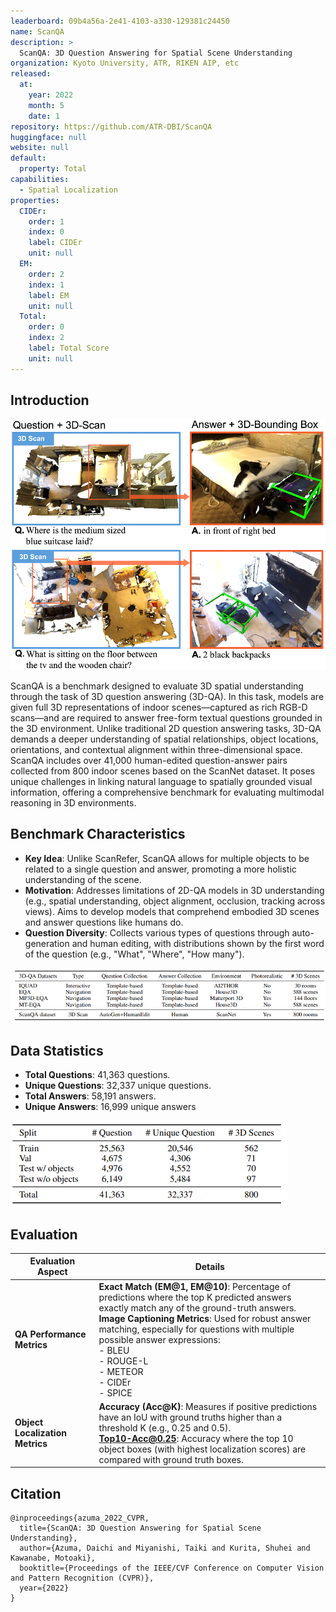 ```yaml
---
leaderboard: 09b4a56a-2e41-4103-a330-129381c24450
name: ScanQA
description: >
  ScanQA: 3D Question Answering for Spatial Scene Understanding
organization: Kyoto University, ATR, RIKEN AIP, etc
released:
  at:
    year: 2022
    month: 5
    date: 1
repository: https://github.com/ATR-DBI/ScanQA
huggingface: null
website: null
default:
  property: Total
capabilities:
  - Spatial Localization
properties:
  CIDEr:
    order: 1
    index: 0
    label: CIDEr
    unit: null
  EM:
    order: 2
    index: 1
    label: EM
    unit: null
  Total:
    order: 0
    index: 2
    label: Total Score
    unit: null
---
```


## Introduction

![alt text](assets/1-1.png)

ScanQA is a benchmark designed to evaluate 3D spatial understanding through the task of 3D question answering (3D-QA). In this task, models are given full 3D representations of indoor scenes—captured as rich RGB-D scans—and are required to answer free-form textual questions grounded in the 3D environment. Unlike traditional 2D question answering tasks, 3D-QA demands a deeper understanding of spatial relationships, object locations, orientations, and contextual alignment within three-dimensional space. ScanQA includes over 41,000 human-edited question-answer pairs collected from 800 indoor scenes based on the ScanNet dataset. It poses unique challenges in linking natural language to spatially grounded visual information, offering a comprehensive benchmark for evaluating multimodal reasoning in 3D environments.
## Benchmark Characteristics

- **Key Idea**: Unlike ScanRefer, ScanQA allows for multiple objects to be related to a single question and answer, promoting a more holistic understanding of the scene.
- **Motivation**: Addresses limitations of 2D-QA models in 3D understanding (e.g., spatial understanding, object alignment, occlusion, tracking across views). Aims to develop models that comprehend embodied 3D scenes and answer questions like humans do.
- **Question Diversity**: Collects various types of questions through auto-generation and human editing, with distributions shown by the first word of the question (e.g., "What", "Where", "How many").

![alt text](assets/1-2.png)

## Data Statistics

- **Total Questions**: 41,363 questions.
- **Unique Questions**: 32,337 unique questions.
- **Total Answers**: 58,191 answers.
- **Unique Answers**: 16,999 unique answers

![alt text](assets/1-3.png)

## Evaluation

| Evaluation Aspect | Details |
|---|---|
| **QA Performance Metrics** | **Exact Match (EM@1, EM@10)**: Percentage of predictions where the top K predicted answers exactly match any of the ground-truth answers. <br> **Image Captioning Metrics**: Used for robust answer matching, especially for questions with multiple possible answer expressions: <br> - BLEU <br> - ROUGE-L <br> - METEOR <br> - CIDEr <br> - SPICE |
| **Object Localization Metrics** | **Accuracy (Acc@K)**: Measures if positive predictions have an IoU with ground truths higher than a threshold K (e.g., 0.25 and 0.5). <br> **Top10-Acc@0.25**: Accuracy where the top 10 object boxes (with highest localization scores) are compared with ground truth boxes. |

## Citation

```
@inproceedings{azuma_2022_CVPR,
  title={ScanQA: 3D Question Answering for Spatial Scene Understanding},
  author={Azuma, Daichi and Miyanishi, Taiki and Kurita, Shuhei and Kawanabe, Motoaki},
  booktitle={Proceedings of the IEEE/CVF Conference on Computer Vision and Pattern Recognition (CVPR)},
  year={2022}
}

```
